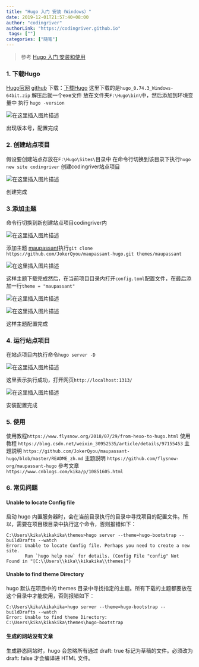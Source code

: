 ```yaml
---
title: "Hugo 入门 安装（Windows）"
date: 2019-12-01T21:57:40+08:00
author: "codingriver"
authorLink: "https://codingriver.github.io"
 tags: [""]
categories: ["随笔"]
---
```


<!--more-->

>参考 [Hugo 入门 安装和使用](https://blog.csdn.net/weixin_30952535/article/details/97155453)

### 1. 下载Hugo
[Hugo官网]()
[github](https://github.com/gohugoio/hugo)
下载：[下载Hugo](https://github.com/gohugoio/hugo/releases)
这里下载的是`hugo_0.74.3_Windows-64bit.zip`
解压后就一个exe文件
放在文件夹`F:\Hugo\bin\`中，然后添加到环境变量中
执行 `hugo -version`
  
  

![在这里插入图片描述](https://img-blog.csdnimg.cn/20200731180653107.png)  

出现版本号，配置完成
### 2. 创建站点项目
假设要创建站点存放在`F:\Hugo\Sites\`目录中
在命令行切换到该目录下执行`hugo new site codingriver` 创建codingriver站点项目

  
  

![在这里插入图片描述](https://img-blog.csdnimg.cn/20200731181020763.png?x-oss-process=image/watermark,type_ZmFuZ3poZW5naGVpdGk,shadow_10,text_aHR0cHM6Ly9ibG9nLmNzZG4ubmV0L2NvZGluZ3JpdmVy,size_16,color_FFFFFF,t_70)  

创建完成
### 3.添加主题
命令行切换到新创建站点项目codingriver内
  
  

![在这里插入图片描述](https://img-blog.csdnimg.cn/2020073118165314.png?x-oss-process=image/watermark,type_ZmFuZ3poZW5naGVpdGk,shadow_10,text_aHR0cHM6Ly9ibG9nLmNzZG4ubmV0L2NvZGluZ3JpdmVy,size_16,color_FFFFFF,t_70)  


 添加主题 [maupassant](https://github.com/flysnow-org/maupassant-hugo)执行`git clone https://github.com/JokerQyou/maupassant-hugo.git themes/maupassant`
   
  

![在这里插入图片描述](https://img-blog.csdnimg.cn/20200731181707703.png)  

 这样主题下载完成然后，在当前项目目录内打开`config.toml`配置文件，在最后添加一行`theme = "maupassant"`
  
  

![在这里插入图片描述](https://img-blog.csdnimg.cn/20200731181855310.png?x-oss-process=image/watermark,type_ZmFuZ3poZW5naGVpdGk,shadow_10,text_aHR0cHM6Ly9ibG9nLmNzZG4ubmV0L2NvZGluZ3JpdmVy,size_16,color_FFFFFF,t_70)  


  
  

![在这里插入图片描述](https://img-blog.csdnimg.cn/20200731181842321.png?x-oss-process=image/watermark,type_ZmFuZ3poZW5naGVpdGk,shadow_10,text_aHR0cHM6Ly9ibG9nLmNzZG4ubmV0L2NvZGluZ3JpdmVy,size_16,color_FFFFFF,t_70)  

这样主题配置完成
### 4. 运行站点项目
在站点项目内执行命令`hugo server -D`
  
  

![在这里插入图片描述](https://img-blog.csdnimg.cn/20200731181955198.png?x-oss-process=image/watermark,type_ZmFuZ3poZW5naGVpdGk,shadow_10,text_aHR0cHM6Ly9ibG9nLmNzZG4ubmV0L2NvZGluZ3JpdmVy,size_16,color_FFFFFF,t_70)  

这里表示执行成功，打开网页`http://localhost:1313/`
  
  

![在这里插入图片描述](https://img-blog.csdnimg.cn/20200731182103643.png?x-oss-process=image/watermark,type_ZmFuZ3poZW5naGVpdGk,shadow_10,text_aHR0cHM6Ly9ibG9nLmNzZG4ubmV0L2NvZGluZ3JpdmVy,size_16,color_FFFFFF,t_70)  

安装配置完成


### 5. 使用
使用教程`https://www.flysnow.org/2018/07/29/from-hexo-to-hugo.html`
使用教程 `https://blog.csdn.net/weixin_30952535/article/details/97155453`
主題説明 `https://github.com/JokerQyou/maupassant-hugo/blob/master/README_zh.md`
主題説明 `https://github.com/flysnow-org/maupassant-hugo`
參考文章 `https://www.cnblogs.com/kika/p/10851605.html`

### 6. 常见问题
#### Unable to locate Config file
启动 hugo 内置服务器时，会在当前目录执行的目录中寻找项目的配置文件。所以，需要在项目根目录中执行这个命令，否则报错如下：
```
C:\Users\kika\kikakika\themes>hugo server --theme=hugo-bootstrap --buildDrafts --watch
Error: Unable to locate Config file. Perhaps you need to create a new site.
       Run `hugo help new` for details. (Config File "config" Not Found in "[C:\\Users\\kika\\kikakika\\themes]")
```

#### Unable to find theme Directory
hugo 默认在项目中的 themes 目录中寻找指定的主题。所有下载的主题都要放在这个目录中才能使用，否则报错如下：
```
C:\Users\kika\kikakika>hugo server --theme=hugo-bootstrap --buildDrafts --watch
Error: Unable to find theme Directory: C:\Users\kika\kikakika\themes\hugo-bootstrap
```
#### 生成的网站没有文章
生成静态网站时，hugo 会忽略所有通过 draft: true 标记为草稿的文件。必须改为 draft: false 才会编译进 HTML 文件。


